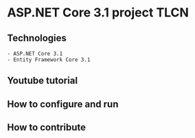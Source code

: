# ASP.NET Core 3.1 project TLCN
## Technologies
	- ASP.NET Core 3.1
	- Entity Framework Core 3.1
## Youtube tutorial
## How to configure and run
## How to contribute